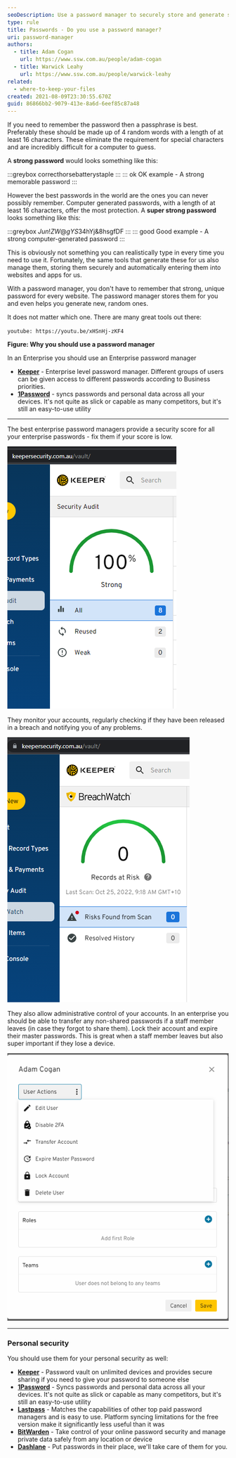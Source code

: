 ```yaml
---
seoDescription: Use a password manager to securely store and generate strong, unique passwords, ensuring your online accounts are protected from breaches and cyber threats.
type: rule
title: Passwords - Do you use a password manager?
uri: password-manager
authors:
  - title: Adam Cogan
    url: https://www.ssw.com.au/people/adam-cogan
  - title: Warwick Leahy
    url: https://www.ssw.com.au/people/warwick-leahy
related:
  - where-to-keep-your-files
created: 2021-08-09T23:30:55.670Z
guid: 86866bb2-9079-413e-8a6d-6eef85c87a48
---
```


If you need to remember the password then a passphrase is best. Preferably these should be made up of 4 random words with a length of at least 16 characters. These eliminate the requirement for special characters and are incredibly difficult for a computer to guess.

A **strong password** would looks something like this:

:::greybox
correcthorsebatterystaple
:::
::: ok
OK example - A strong memorable password
:::

However the best passwords in the world are the ones you can never possibly remember. Computer generated passwords, with a length of at least 16 characters, offer the most protection. A **super strong password** looks something like this:

:::greybox
$Jun!ZW@gYS%bmy0($34hYj&8hsgfDF
:::
::: good
Good example - A strong computer-generated password
:::

This is obviously not something you can realistically type in every time you need to use it. Fortunately, the same tools that generate these for us also manage them, storing them securely and automatically entering them into websites and apps for us.

With a password manager, you don't have to remember that strong, unique password for every website. The password manager stores them for you and even helps you generate new, random ones.

<!--endintro-->

It does not matter which one. There are many great tools out there:

`youtube: https://youtu.be/xHSnHj-zKF4`

**Figure: Why you should use a password manager**

In an Enterprise you should use an Enterprise password manager

- **[Keeper](https://www.keepersecurity.com/enterprise.html)** - Enterprise level password manager. Different groups of users can be given access to different passwords according to Business priorities.
- **[1Password](https://1password.com/enterprise-password-manager/)** - syncs passwords and personal data across all your devices. It's not quite as slick or capable as many competitors, but it's still an easy-to-use utility

---

The best enterprise password managers provide a security score for all your enterprise passwords - fix them if your score is low.

![Figure: In Keeper you can see at a glance if insecure passwords are being used](screenshot_20221025_093417.png)

They monitor your accounts, regularly checking if they have been released in a breach and notifying you of any problems.

![Figure: Keeper quickly shows you if any of your passwords have been released in a breach](keeper2.png)

They also allow administrative control of your accounts. In an enterprise you should be able to transfer any non-shared passwords if a staff member leaves (in case they forgot to share them). Lock their account and expire their master passwords. This is great when a staff member leaves but also super important if they lose a device.

![Figure: In Keeper you can lock an account expire a master password or even transfer their passwords](keeper3.png)

---

### Personal security

You should use them for your personal security as well:

- **[Keeper](https://www.keepersecurity.com/personal.html)** - Password vault on unlimited devices and provides secure sharing if you need to give your password to someone else
- **[1Password](https://1password.com)** - Syncs passwords and personal data across all your devices. It's not quite as slick or capable as many competitors, but it's still an easy-to-use utility
- **[Lastpass](https://www.lastpass.com/)** - Matches the capabilities of other top paid password managers and is easy to use. Platform syncing limitations for the free version make it significantly less useful than it was
- **[BitWarden](https://bitwarden.com/products/)** - Take control of your online password security and manage private data safely from any location or device
- **[Dashlane](https://www.dashlane.com/lp/search)** - Put passwords in their place, we'll take care of them for you.
